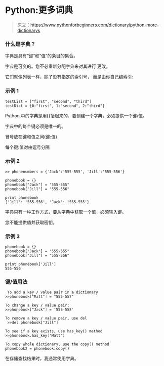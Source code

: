 # Python:更多词典

> 原文：<https://www.pythonforbeginners.com/dictionary/python-more-dictionarys>

### 什么是字典？

字典是具有“键”和“值”的条目的集合。

字典是可变的。您不必重新分配字典来对其进行
更改。

它们就像列表一样，除了没有指定的索引号，
而是由你自己编索引:

### 示例 1

```
testList = ["first", "second", "third"]
testDict = {0:"first", 1:"second", 2:"third"} 
```

Python 中的字典是用{}括起来的，要创建一个字典，必须提供一个键/值。

字典中的每个键必须是唯一的。

冒号放在键和值之间(键:值)

每个键:值对由逗号分隔

### 示例 2

```
>> phonenumbers = {'Jack':'555-555', 'Jill':'555-556'} 

phonebook = {}
phonebook["Jack"] = "555-555"
phonebook["Jill"] = "555-556"

print phonebook
{'Jill': '555-556', 'Jack': '555-555'} 
```

字典只有一种工作方式，要从字典中获取一个值，必须输入键。

您不能提供值并获取密钥。

### 示例 3

```
phonebook = {}
phonebook["Jack"] = "555-555"
phonebook["Jill"] = "555-556"

print phonebook['Jill']
555-556 
```

### 键/值用法

```
 To add a key / value pair in a dictionary
>>phonebook["Matt"] = "555-557"

To change a key / value pair:
>>phonebook["Jack"] = '555-558'

To remove a key / value pair, use del
 >>del phonebook["Jill"]

To see if a key exists, use has_key() method
>>phonebook.has_key("Matt")

To copy whole dictionary, use the copy() method
phonebook2 = phonebook.copy() 
```

在存储查找结果时，我通常使用字典。